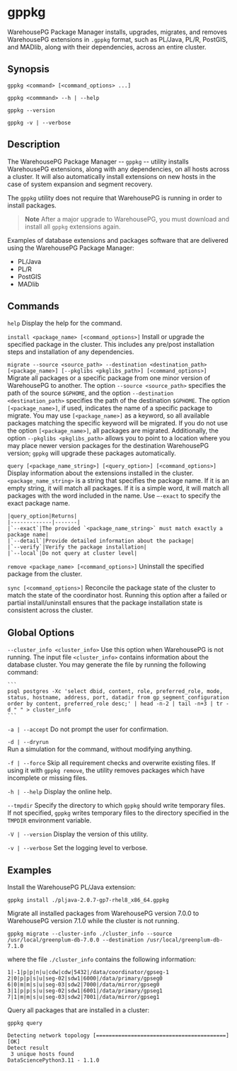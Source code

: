 # gppkg 

WarehousePG Package Manager installs, upgrades, migrates, and removes WarehousePG extensions in `.gppkg` format, such as PL/Java, PL/R, PostGIS, and MADlib, along with their dependencies, across an entire cluster.

## <a id="synopsis"></a>Synopsis 

```
gppkg <command> [<command_options> ...] 

gppkg <commmand> --h | --help

gppkg --version

gppkg -v | --verbose
```

## <a id="description"></a>Description 

The WarehousePG Package Manager -- `gppkg` -- utility installs WarehousePG extensions, along with any dependencies, on all hosts across a cluster. It will also automatically install extensions on new hosts in the case of system expansion and segment recovery.

The `gppkg` utility does not require that WarehousePG is running in order to install packages.

> **Note** After a major upgrade to WarehousePG, you must download and install all `gppkg` extensions again.

Examples of database extensions and packages software that are delivered using the WarehousePG Package Manager:

-   PL/Java
-   PL/R
-   PostGIS
-   MADlib

## <a id="commands"></a>Commands

`help` 
Display the help for the command.

`install <package_name> [<command_options>]`
Install or upgrade the specified package in the cluster. This includes any pre/post installation steps and installation of any dependencies.

`migrate --source <source_path> --destination <destination_path> [<package_name>] [--pkglibs <pkglibs_path>] [<command_options>]`
Migrate all packages or a specific package from one minor version of WarehousePG to another. The option `--source <source_path>` specifies the path of the source `$GPHOME`, and the option `--destination <destination_path>` specifies the path of the destination `$GPHOME`. The option `[<package_name>]`, if used, indicates the name of a specific package to migrate. You may use `[<package_name>]` as a keyword, so all available packages matching the specific keyword will be migrated. If you do not use the option `[<package_name>]`, all packages are migrated. Additionally, the option `--pkglibs <pkglibs_path>` allows you to point to a location where you may place newer version packages for the destination WarehousePG version; `gppkg` will upgrade these packages automatically. 

`query [<package_name_string>] [<query_option>] [<command_options>]`
Display information about the extensions installed in the cluster. `<package_name_string>` is a string that specifies the package name. If it is an empty string, it will match all packages. If it is a simple word, it will match all packages with the word included in the name. Use `–-exact` to specify the exact package name.

    |query_option|Returns|
    |-------------|-------|
    |`--exact`|The provided `<package_name_string>` must match exactly a package name|
    |`--detail`|Provide detailed information about the package|
    |`--verify`|Verify the package installation|
    |`--local`|Do not query at cluster level|

`remove <package_name> [<command_options>]`
 Uninstall the specified package from the cluster. 

`sync [<command_options>]`
 Reconcile the package state of the cluster to match the state of the coordinator host. Running this option after a failed or partial install/uninstall ensures that the package installation state is consistent across the cluster.

## <a id="options"></a>Global Options 

`--cluster_info <cluster_info>`
Use this option when WarehousePG is not running. The input file `<cluster_info>` contains information about the database cluster. You may generate the file by running the following command:

    ```
    psql postgres -Xc 'select dbid, content, role, preferred_role, mode, status, hostname, address, port, datadir from gp_segment_configuration order by content, preferred_role desc;' | head -n-2 | tail -n+3 | tr -d " " > cluster_info
    ```

`-a | --accept` 
Do not prompt the user for confirmation.

`-d | --dryrun`     
Run a simulation for the command, without modifying anything.

`-f | --force`
Skip all requirement checks and overwrite existing files. If using it with `gppkg remove`, the utility removes packages which have incomplete or missing files.

`-h | --help`
Display the online help.

`--tmpdir`
Specify the directory to which `gppkg` should write temporary files. If not specified, `gppkg` writes temporary files to the directory specified in the `TMPDIR` environment variable.

`-V | --version`
Display the version of this utility.

`-v | --verbose`
Set the logging level to verbose.

## <a id="examples"></a>Examples

Install the WarehousePG PL/Java extension:

```
gppkg install ./pljava-2.0.7-gp7-rhel8_x86_64.gppkg
```

Migrate all installed packages from WarehousePG version 7.0.0 to WarehousePG version 7.1.0 while the cluster is not running.

```
gppkg migrate --cluster-info ./cluster_info --source /usr/local/greenplum-db-7.0.0 --destination /usr/local/greenplum-db-7.1.0
```

where the file `./cluster_info` contains the following information:

```
1|-1|p|p|n|u|cdw|cdw|5432|/data/coordinator/gpseg-1
2|0|p|p|s|u|seg-02|sdw1|6000|/data/primary/gpseg0
6|0|m|m|s|u|seg-03|sdw2|7000|/data/mirror/gpseg0
3|1|p|p|s|u|seg-02|sdw1|6001|/data/primary/gpseg1
7|1|m|m|s|u|seg-03|sdw2|7001|/data/mirror/gpseg1
```

Query all packages that are installed in a cluster:

```
gppkg query 

Detecting network topology [=========================================] [OK] 
Detect result 
 3 unique hosts found 
DataSciencePython3.11 - 1.1.0 
```

